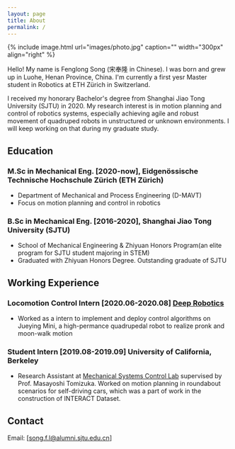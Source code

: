 ```yaml
---
layout: page
title: About
permalink: /
---
```


{% include image.html url="images/photo.jpg" caption="" width="300px" align="right" %}

Hello! My name is Fenglong Song (宋奉隆 in Chinese). I was born and grew up in Luohe, Henan Province, China. I'm currently a first yesr Master student in Robotics at ETH Zürich in Switzerland.

I received my honorary Bachelor's degree from Shanghai Jiao Tong University (SJTU) in 2020. My research interest is in motion planning and control of robotics systems, especially achieving agile and robust movement of quadruped robots in unstructured or unknown environments. I will keep working on that during my graduate study.

## Education

### M.Sc in Mechanical Eng. [2020-now], Eidgenössische Technische Hochschule Zürich (ETH Zürich) 

- Department of Mechanical and Process Engineering (D-MAVT)  
- Focus on motion planning and control in robotics

### B.Sc in Mechanical Eng. [2016-2020], Shanghai Jiao Tong University (SJTU)

- School of Mechanical Engineering & Zhiyuan Honors Program(an elite program for SJTU student majoring in STEM)
- Graduated with Zhiyuan Honors Degree. Outstanding graduate of SJTU

## Working Experience

### Locomotion Control Intern [2020.06-2020.08] [Deep Robotics](https://www.deeprobotics.cn/en/)

- Worked as a intern to implement and deploy control algorithms on Jueying Mini, a high-permance quadrupedal robot to realize pronk and moon-walk motion

### Student Intern [2019.08-2019.09] University of California, Berkeley

- Research Assistant at [Mechanical Systems Control Lab](https://msc.berkeley.edu/) supervised by Prof. Masayoshi Tomizuka. Worked on motion planning in roundabout scenarios for self-driving cars, which was a part of work in the construction of INTERACT Dataset.

## Contact

Email: [song.f.l@alumni.sjtu.edu.cn]

[Yavin]: https://en.wikipedia.org/wiki/Yavin
[chewy@rebel.com]: mailto:chewy@rebel.com
